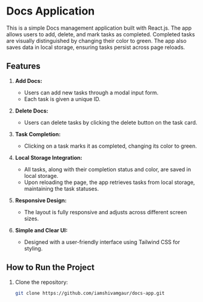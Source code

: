 # Docs Application

This is a simple Docs management application built with React.js. The app allows users to add, delete, and mark tasks as completed. Completed tasks are visually distinguished by changing their color to green. The app also saves data in local storage, ensuring tasks persist across page reloads.

## Features

1. **Add Docs:**
   - Users can add new tasks through a modal input form.
   - Each task is given a unique ID.

2. **Delete Docs:**
   - Users can delete tasks by clicking the delete button on the task card.

3. **Task Completion:**
   - Clicking on a task marks it as completed, changing its color to green.

4. **Local Storage Integration:**
   - All tasks, along with their completion status and color, are saved in local storage.
   - Upon reloading the page, the app retrieves tasks from local storage, maintaining the task statuses.

5. **Responsive Design:**
   - The layout is fully responsive and adjusts across different screen sizes.

6. **Simple and Clear UI:**
   - Designed with a user-friendly interface using Tailwind CSS for styling.

## How to Run the Project

1. Clone the repository:
   ```bash
   git clone https://github.com/iamshivamgaur/docs-app.git

